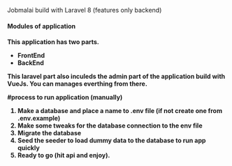 Jobmalai build with Laravel 8 (features only backend)

<h4>Modules of application<h4>
<p>This application has two parts.</p>
<ul>
<li>FrontEnd</li>
<li>BackEnd</li>
</ul>
This laravel part also inculeds the admin part of the application build with VueJs. You can manages everthing from there.

#process to run application (manually)

1. Make a database and place a name to .env file (if not create one from .env.example)
2. Make some tweaks for the database connection to the env file
3. Migrate the database
4. Seed the seeder to load dummy data to the database to run app quickly
5. Ready to go (hit api and enjoy).
